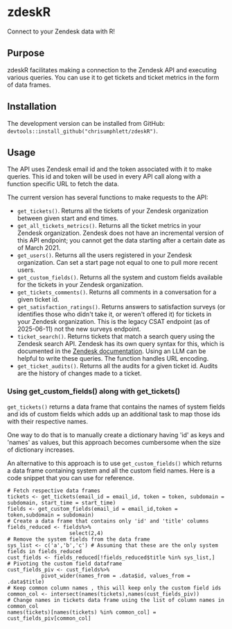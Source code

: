# zdeskR
Connect to your Zendesk data with R!

## Purpose
zdeskR facilitates making a connection to the Zendesk API and executing various queries. You can use it to get tickets and ticket metrics in the form of data frames.

## Installation
The development version can be installed from GitHub: `devtools::install_github("chrisumphlett/zdeskR")`.

## Usage
The API uses Zendesk email id and the token associated with it to make queries. This id and token will be used in every API call along with a function specific URL to fetch the data.

The current version has several functions to make requests to the API:

* `get_tickets()`. Returns all the tickets of your Zendesk organization between given start and end times.
* `get_all_tickets_metrics()`. Returns all the ticket metrics in your Zendesk organization. Zendesk does not have an incremental version of this API endpoint; you cannot get the data starting after a certain date as of March 2021.
* `get_users()`. Returns all the users registered in your Zendesk organization. Can set a start page not equal to one to pull more recent users.
* `get_custom_fields()`. Returns all the system and custom fields available for the tickets in your Zendesk organization.
* `get_tickets_comments()`. Returns all comments in a conversation for a given ticket id.
* `get_satisfaction_ratings()`. Returns answers to satisfaction surveys (or identifies those who didn't take it, or weren't offered it) for tickets in your Zendesk organization. This is the legacy CSAT endpoint (as of 2025-06-11) not the new surveys endpoint.
* `ticket_search()`. Returns tickets that match a search query using the Zendesk search API. Zendesk has its own query syntax for this, which is documented in the [Zendesk documentation](https://developer.zendesk.com/documentation/api-basics/working-with-data/searching-with-the-zendesk-api/). Using an LLM can be helpful to write these queries. The function handles URL encoding.
* `get_ticket_audits()`. Returns all the audits for a given ticket id. Audits are the history of changes made to a ticket.

### Using get_custom_fields() along with get_tickets()

`get_tickets()` returns a data frame that contains the names of system fields and ids of custom fields which adds up an additional task to map those ids with their respective names.

One way to do that is to manually create a dictionary having 'id' as keys and 'names' as values, but this approach becomes cumbersome when the size of dictionary increases.

An alternative to this approach is to use `get_custom_fields()` which returns a data frame containing system and all the custom field names. 
Here is a code snippet that you can use for reference. 

```
# Fetch respective data frames
tickets <- get_tickets(email_id = email_id, token = token, subdomain = subdomain, start_time = start_time)
fields <- get_custom_fields(email_id = email_id,token = token,subdomain = subdomain)
# Create a data frame that contains only 'id' and 'title' columns
fields_reduced <- fields%>%
                    select(2,4)
# Remove the system fields from the data frame
sys_list <- c('a','b','c') # Assuming that these are the only system fields in fields_reduced
cust_fields <- fields_reduced[!fields_reduced$title %in% sys_list,]
# Pivoting the custom field dataframe
cust_fields_piv <- cust_fields%>%
           pivot_wider(names_from = .data$id, values_from = .data$title)
# Keep common column names , this will keep only the custom field ids
common_col <- intersect(names(tickets),names(cust_fields_piv))
# Change names in tickets data frame using the list of column names in common_col
names(tickets)[names(tickets) %in% common_col] = cust_fields_piv[common_col]
```
